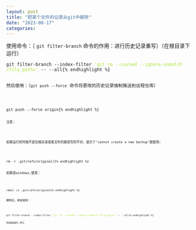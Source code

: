 ```yaml
---
layout: post
title: "把某个文件的记录从git中删除"
date: "2023-08-17"
categories: 
---
```

<p>使用命令：（ <code>git filter-branch</code> 命令的作用：进行历史记录重写）（在根目录下运行）</p>

<pre>
<code>git filter-branch --index-filter <span style="color:#abe338">&#39;git rm --cached --ignore-unmatch &lt;file_path&gt;&#39;</span> -- --all{% endhighlight %}

<p>然后使用：（<code>git push --force</code> 命令将更改的历史记录强制推送到远程仓库）</p>

<pre>
<code>git push --force origin{% endhighlight %}

<p><code>注意：</code></p>

<p><code>如果运行的时候不是在根目录或者文件的路径写的不对，提示了&lsquo;cannot create a new bachup&rsquo;就使用:</code></p>

<pre>
<code>rm -r .git/refs/original/{% endhighlight %}

<p>如果是windows,使用：</p>

<pre>
<code>rmdir /s .git\refs\original{% endhighlight %}

<p>删除后，继续使用：</p>

<pre>
<code>git filter-branch --index-filter <span style="color:#abe338">&#39;git rm --cached --ignore-unmatch &lt;file_path&gt;&#39;</span> -- --all{% endhighlight %}

<p><code>然后继续操作。即可。</code></p>

<p>&nbsp;</p>

